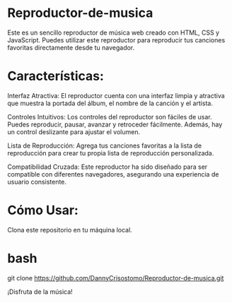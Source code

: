 # Reproductor-de-musica

Este es un sencillo reproductor de música web creado con HTML, CSS y JavaScript. Puedes utilizar este reproductor para reproducir tus canciones favoritas directamente desde tu navegador.

# Características:

Interfaz Atractiva: El reproductor cuenta con una interfaz limpia y atractiva que muestra la portada del álbum, el nombre de la canción y el artista.

Controles Intuitivos: Los controles del reproductor son fáciles de usar. Puedes reproducir, pausar, avanzar y retroceder fácilmente. Además, hay un control deslizante para ajustar el volumen.

Lista de Reproducción: Agrega tus canciones favoritas a la lista de reproducción para crear tu propia lista de reproducción personalizada.

Compatibilidad Cruzada: Este reproductor ha sido diseñado para ser compatible con diferentes navegadores, asegurando una experiencia de usuario consistente.

# Cómo Usar:

Clona este repositorio en tu máquina local.

# bash

git clone https://github.com/DannyCrisostomo/Reproductor-de-musica.git

¡Disfruta de la música!
